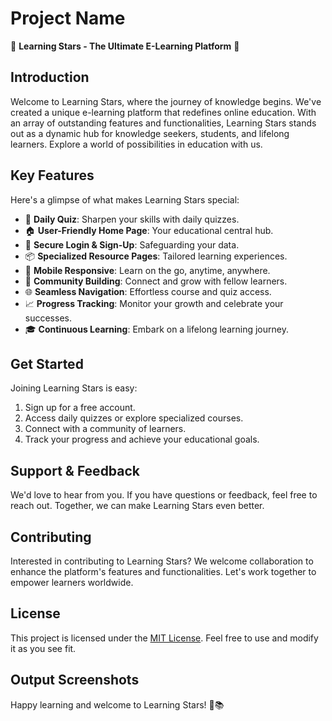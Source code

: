 # Project Name
🚀 **Learning Stars - The Ultimate E-Learning Platform** 🌟

## Introduction
Welcome to Learning Stars, where the journey of knowledge begins. We've created a unique e-learning platform that redefines online education. With an array of outstanding features and functionalities, Learning Stars stands out as a dynamic hub for knowledge seekers, students, and lifelong learners. Explore a world of possibilities in education with us.

## Key Features
Here's a glimpse of what makes Learning Stars special:
- 🎯 **Daily Quiz**: Sharpen your skills with daily quizzes.
- 🏠 **User-Friendly Home Page**: Your educational central hub.
- 🔐 **Secure Login & Sign-Up**: Safeguarding your data.
- 📦 **Specialized Resource Pages**: Tailored learning experiences.
- 📱 **Mobile Responsive**: Learn on the go, anytime, anywhere.
- 🤝 **Community Building**: Connect and grow with fellow learners.
- 🌐 **Seamless Navigation**: Effortless course and quiz access.
- 📈 **Progress Tracking**: Monitor your growth and celebrate your successes.
- 🎓 **Continuous Learning**: Embark on a lifelong learning journey.

## Get Started
Joining Learning Stars is easy:
1. Sign up for a free account.
2. Access daily quizzes or explore specialized courses.
3. Connect with a community of learners.
4. Track your progress and achieve your educational goals.

## Support & Feedback
We'd love to hear from you. If you have questions or feedback, feel free to reach out. Together, we can make Learning Stars even better.

## Contributing
Interested in contributing to Learning Stars? We welcome collaboration to enhance the platform's features and functionalities. Let's work together to empower learners worldwide.

## License
This project is licensed under the [MIT License](LICENSE). Feel free to use and modify it as you see fit.

## Output Screenshots

Happy learning and welcome to Learning Stars! 🚀📚
